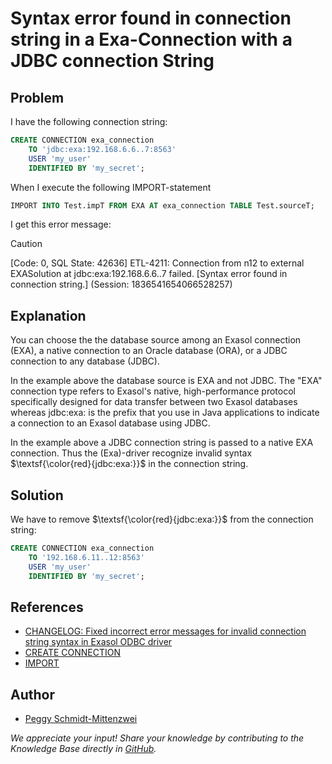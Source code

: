 # Syntax error found in connection string in a Exa-Connection with a JDBC connection String

## Problem

I have the following connection string:

```sql
CREATE CONNECTION exa_connection
    TO 'jdbc:exa:192.168.6.6..7:8563'
    USER 'my_user'
    IDENTIFIED BY 'my_secret';
```

When I execute the following IMPORT-statement

```SQL
IMPORT INTO Test.impT FROM EXA AT exa_connection TABLE Test.sourceT;
```

I get this error message:

> [!CAUTION]
> [Code: 0, SQL State: 42636]  ETL-4211: Connection from n12 to external EXASolution at jdbc:exa:192.168.6.6..7 failed. [Syntax error found in connection string.] (Session: 1836541654066528257)

## Explanation

You can choose the the database source among an Exasol connection (EXA), a native connection to an Oracle database (ORA), or a JDBC connection to any database (JDBC).

In the example above the database source is EXA and not JDBC. The "EXA" connection type refers to Exasol's native, high-performance protocol specifically designed for data transfer between two Exasol databases whereas jdbc:exa: is the prefix that you use in Java applications to indicate a connection to an Exasol database using JDBC.

In the example above a JDBC connection string is passed to a native EXA connection. Thus the (Exa)-driver recognize invalid syntax $\textsf{\color{red}{jdbc:exa:}}$ in the connection string. 

## Solution

We have to remove $\textsf{\color{red}{jdbc:exa:}}$ from the connection string:

```sql
CREATE CONNECTION exa_connection
    TO '192.168.6.11..12:8563'
    USER 'my_user'
    IDENTIFIED BY 'my_secret';
```

## References

* [CHANGELOG: Fixed incorrect error messages for invalid connection string syntax in Exasol ODBC driver](https://exasol.my.site.com/s/article/Changelog-content-15363?language=en_US&name=Changelog-content-15363)
* [CREATE CONNECTION](https://docs.exasol.com/db/latest/sql/create_connection.htm)
* [IMPORT](https://docs.exasol.com/db/latest/sql/import.htm)

## Author

* [Peggy Schmidt-Mittenzwei](https://github.com/PeggySchmidtMittenzwei)

*We appreciate your input! Share your knowledge by contributing to the Knowledge Base directly in [GitHub](https://github.com/exasol/public-knowledgebase).*

